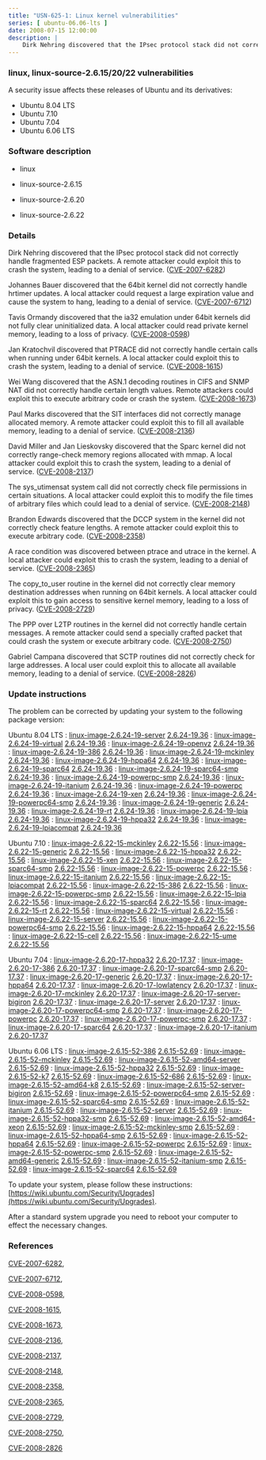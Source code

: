 ```yaml
---
title: "USN-625-1: Linux kernel vulnerabilities"
series: [ ubuntu-06.06-lts ]
date: 2008-07-15 12:00:00
description: |
    Dirk Nehring discovered that the IPsec protocol stack did not correctly handle fragmented ESP packets. A remote attacker could exploit this to crash the system, leading to a denial of service. ([CVE-2007-6282](http://people.ubuntu.com/~ubuntu-security/cve/CVE-2007-6282))
--- 
```

 
### linux, linux-source-2.6.15/20/22 vulnerabilities

A security issue affects these releases of Ubuntu and its derivatives:

* Ubuntu 8.04 LTS
* Ubuntu 7.10
* Ubuntu 7.04
* Ubuntu 6.06 LTS

### Software description

* linux 

* linux-source-2.6.15 

* linux-source-2.6.20 

* linux-source-2.6.22 

### Details

Dirk Nehring discovered that the IPsec protocol stack did not correctly handle fragmented ESP packets. A remote attacker could exploit this to crash the system, leading to a denial of service. ([CVE-2007-6282](http://people.ubuntu.com/~ubuntu-security/cve/CVE-2007-6282))

Johannes Bauer discovered that the 64bit kernel did not correctly handle hrtimer updates. A local attacker could request a large expiration value and cause the system to hang, leading to a denial of service. ([CVE-2007-6712](http://people.ubuntu.com/~ubuntu-security/cve/CVE-2007-6712))

Tavis Ormandy discovered that the ia32 emulation under 64bit kernels did not fully clear uninitialized data. A local attacker could read private kernel memory, leading to a loss of privacy. ([CVE-2008-0598](http://people.ubuntu.com/~ubuntu-security/cve/CVE-2008-0598))

Jan Kratochvil discovered that PTRACE did not correctly handle certain calls when running under 64bit kernels. A local attacker could exploit this to crash the system, leading to a denial of service. ([CVE-2008-1615](http://people.ubuntu.com/~ubuntu-security/cve/CVE-2008-1615))

Wei Wang discovered that the ASN.1 decoding routines in CIFS and SNMP NAT did not correctly handle certain length values. Remote attackers could exploit this to execute arbitrary code or crash the system. ([CVE-2008-1673](http://people.ubuntu.com/~ubuntu-security/cve/CVE-2008-1673))

Paul Marks discovered that the SIT interfaces did not correctly manage allocated memory. A remote attacker could exploit this to fill all available memory, leading to a denial of service. ([CVE-2008-2136](http://people.ubuntu.com/~ubuntu-security/cve/CVE-2008-2136))

David Miller and Jan Lieskovsky discovered that the Sparc kernel did not correctly range-check memory regions allocated with mmap. A local attacker could exploit this to crash the system, leading to a denial of service. ([CVE-2008-2137](http://people.ubuntu.com/~ubuntu-security/cve/CVE-2008-2137))

The sys_utimensat system call did not correctly check file permissions in certain situations. A local attacker could exploit this to modify the file times of arbitrary files which could lead to a denial of service. ([CVE-2008-2148](http://people.ubuntu.com/~ubuntu-security/cve/CVE-2008-2148))

Brandon Edwards discovered that the DCCP system in the kernel did not correctly check feature lengths. A remote attacker could exploit this to execute arbitrary code. ([CVE-2008-2358](http://people.ubuntu.com/~ubuntu-security/cve/CVE-2008-2358))

A race condition was discovered between ptrace and utrace in the kernel. A local attacker could exploit this to crash the system, leading to a denial of service. ([CVE-2008-2365](http://people.ubuntu.com/~ubuntu-security/cve/CVE-2008-2365))

The copy_to_user routine in the kernel did not correctly clear memory destination addresses when running on 64bit kernels. A local attacker could exploit this to gain access to sensitive kernel memory, leading to a loss of privacy. ([CVE-2008-2729](http://people.ubuntu.com/~ubuntu-security/cve/CVE-2008-2729))

The PPP over L2TP routines in the kernel did not correctly handle certain messages. A remote attacker could send a specially crafted packet that could crash the system or execute arbitrary code. ([CVE-2008-2750](http://people.ubuntu.com/~ubuntu-security/cve/CVE-2008-2750))

Gabriel Campana discovered that SCTP routines did not correctly check for large addresses. A local user could exploit this to allocate all available memory, leading to a denial of service. ([CVE-2008-2826](http://people.ubuntu.com/~ubuntu-security/cve/CVE-2008-2826)) 

### Update instructions

The problem can be corrected by updating your system to the following package version:

Ubuntu 8.04 LTS
 : [linux-image-2.6.24-19-server](https://launchpad.net/ubuntu/+source/linux) <span> [2.6.24-19.36](https://launchpad.net/ubuntu/+source/linux/2.6.24-19.36) </span> 
 : [linux-image-2.6.24-19-virtual](https://launchpad.net/ubuntu/+source/linux) <span> [2.6.24-19.36](https://launchpad.net/ubuntu/+source/linux/2.6.24-19.36) </span> 
 : [linux-image-2.6.24-19-openvz](https://launchpad.net/ubuntu/+source/linux) <span> [2.6.24-19.36](https://launchpad.net/ubuntu/+source/linux/2.6.24-19.36) </span> 
 : [linux-image-2.6.24-19-386](https://launchpad.net/ubuntu/+source/linux) <span> [2.6.24-19.36](https://launchpad.net/ubuntu/+source/linux/2.6.24-19.36) </span> 
 : [linux-image-2.6.24-19-mckinley](https://launchpad.net/ubuntu/+source/linux) <span> [2.6.24-19.36](https://launchpad.net/ubuntu/+source/linux/2.6.24-19.36) </span> 
 : [linux-image-2.6.24-19-hppa64](https://launchpad.net/ubuntu/+source/linux) <span> [2.6.24-19.36](https://launchpad.net/ubuntu/+source/linux/2.6.24-19.36) </span> 
 : [linux-image-2.6.24-19-sparc64](https://launchpad.net/ubuntu/+source/linux) <span> [2.6.24-19.36](https://launchpad.net/ubuntu/+source/linux/2.6.24-19.36) </span> 
 : [linux-image-2.6.24-19-sparc64-smp](https://launchpad.net/ubuntu/+source/linux) <span> [2.6.24-19.36](https://launchpad.net/ubuntu/+source/linux/2.6.24-19.36) </span> 
 : [linux-image-2.6.24-19-powerpc-smp](https://launchpad.net/ubuntu/+source/linux) <span> [2.6.24-19.36](https://launchpad.net/ubuntu/+source/linux/2.6.24-19.36) </span> 
 : [linux-image-2.6.24-19-itanium](https://launchpad.net/ubuntu/+source/linux) <span> [2.6.24-19.36](https://launchpad.net/ubuntu/+source/linux/2.6.24-19.36) </span> 
 : [linux-image-2.6.24-19-powerpc](https://launchpad.net/ubuntu/+source/linux) <span> [2.6.24-19.36](https://launchpad.net/ubuntu/+source/linux/2.6.24-19.36) </span> 
 : [linux-image-2.6.24-19-xen](https://launchpad.net/ubuntu/+source/linux) <span> [2.6.24-19.36](https://launchpad.net/ubuntu/+source/linux/2.6.24-19.36) </span> 
 : [linux-image-2.6.24-19-powerpc64-smp](https://launchpad.net/ubuntu/+source/linux) <span> [2.6.24-19.36](https://launchpad.net/ubuntu/+source/linux/2.6.24-19.36) </span> 
 : [linux-image-2.6.24-19-generic](https://launchpad.net/ubuntu/+source/linux) <span> [2.6.24-19.36](https://launchpad.net/ubuntu/+source/linux/2.6.24-19.36) </span> 
 : [linux-image-2.6.24-19-rt](https://launchpad.net/ubuntu/+source/linux) <span> [2.6.24-19.36](https://launchpad.net/ubuntu/+source/linux/2.6.24-19.36) </span> 
 : [linux-image-2.6.24-19-lpia](https://launchpad.net/ubuntu/+source/linux) <span> [2.6.24-19.36](https://launchpad.net/ubuntu/+source/linux/2.6.24-19.36) </span> 
 : [linux-image-2.6.24-19-hppa32](https://launchpad.net/ubuntu/+source/linux) <span> [2.6.24-19.36](https://launchpad.net/ubuntu/+source/linux/2.6.24-19.36) </span> 
 : [linux-image-2.6.24-19-lpiacompat](https://launchpad.net/ubuntu/+source/linux) <span> [2.6.24-19.36](https://launchpad.net/ubuntu/+source/linux/2.6.24-19.36) </span> 

Ubuntu 7.10
 : [linux-image-2.6.22-15-mckinley](https://launchpad.net/ubuntu/+source/linux-source-2.6.22) <span> [2.6.22-15.56](https://launchpad.net/ubuntu/+source/linux-source-2.6.22/2.6.22-15.56) </span> 
 : [linux-image-2.6.22-15-generic](https://launchpad.net/ubuntu/+source/linux-source-2.6.22) <span> [2.6.22-15.56](https://launchpad.net/ubuntu/+source/linux-source-2.6.22/2.6.22-15.56) </span> 
 : [linux-image-2.6.22-15-hppa32](https://launchpad.net/ubuntu/+source/linux-source-2.6.22) <span> [2.6.22-15.56](https://launchpad.net/ubuntu/+source/linux-source-2.6.22/2.6.22-15.56) </span> 
 : [linux-image-2.6.22-15-xen](https://launchpad.net/ubuntu/+source/linux-source-2.6.22) <span> [2.6.22-15.56](https://launchpad.net/ubuntu/+source/linux-source-2.6.22/2.6.22-15.56) </span> 
 : [linux-image-2.6.22-15-sparc64-smp](https://launchpad.net/ubuntu/+source/linux-source-2.6.22) <span> [2.6.22-15.56](https://launchpad.net/ubuntu/+source/linux-source-2.6.22/2.6.22-15.56) </span> 
 : [linux-image-2.6.22-15-powerpc](https://launchpad.net/ubuntu/+source/linux-source-2.6.22) <span> [2.6.22-15.56](https://launchpad.net/ubuntu/+source/linux-source-2.6.22/2.6.22-15.56) </span> 
 : [linux-image-2.6.22-15-itanium](https://launchpad.net/ubuntu/+source/linux-source-2.6.22) <span> [2.6.22-15.56](https://launchpad.net/ubuntu/+source/linux-source-2.6.22/2.6.22-15.56) </span> 
 : [linux-image-2.6.22-15-lpiacompat](https://launchpad.net/ubuntu/+source/linux-source-2.6.22) <span> [2.6.22-15.56](https://launchpad.net/ubuntu/+source/linux-source-2.6.22/2.6.22-15.56) </span> 
 : [linux-image-2.6.22-15-386](https://launchpad.net/ubuntu/+source/linux-source-2.6.22) <span> [2.6.22-15.56](https://launchpad.net/ubuntu/+source/linux-source-2.6.22/2.6.22-15.56) </span> 
 : [linux-image-2.6.22-15-powerpc-smp](https://launchpad.net/ubuntu/+source/linux-source-2.6.22) <span> [2.6.22-15.56](https://launchpad.net/ubuntu/+source/linux-source-2.6.22/2.6.22-15.56) </span> 
 : [linux-image-2.6.22-15-lpia](https://launchpad.net/ubuntu/+source/linux-source-2.6.22) <span> [2.6.22-15.56](https://launchpad.net/ubuntu/+source/linux-source-2.6.22/2.6.22-15.56) </span> 
 : [linux-image-2.6.22-15-sparc64](https://launchpad.net/ubuntu/+source/linux-source-2.6.22) <span> [2.6.22-15.56](https://launchpad.net/ubuntu/+source/linux-source-2.6.22/2.6.22-15.56) </span> 
 : [linux-image-2.6.22-15-rt](https://launchpad.net/ubuntu/+source/linux-source-2.6.22) <span> [2.6.22-15.56](https://launchpad.net/ubuntu/+source/linux-source-2.6.22/2.6.22-15.56) </span> 
 : [linux-image-2.6.22-15-virtual](https://launchpad.net/ubuntu/+source/linux-source-2.6.22) <span> [2.6.22-15.56](https://launchpad.net/ubuntu/+source/linux-source-2.6.22/2.6.22-15.56) </span> 
 : [linux-image-2.6.22-15-server](https://launchpad.net/ubuntu/+source/linux-source-2.6.22) <span> [2.6.22-15.56](https://launchpad.net/ubuntu/+source/linux-source-2.6.22/2.6.22-15.56) </span> 
 : [linux-image-2.6.22-15-powerpc64-smp](https://launchpad.net/ubuntu/+source/linux-source-2.6.22) <span> [2.6.22-15.56](https://launchpad.net/ubuntu/+source/linux-source-2.6.22/2.6.22-15.56) </span> 
 : [linux-image-2.6.22-15-hppa64](https://launchpad.net/ubuntu/+source/linux-source-2.6.22) <span> [2.6.22-15.56](https://launchpad.net/ubuntu/+source/linux-source-2.6.22/2.6.22-15.56) </span> 
 : [linux-image-2.6.22-15-cell](https://launchpad.net/ubuntu/+source/linux-source-2.6.22) <span> [2.6.22-15.56](https://launchpad.net/ubuntu/+source/linux-source-2.6.22/2.6.22-15.56) </span> 
 : [linux-image-2.6.22-15-ume](https://launchpad.net/ubuntu/+source/linux-source-2.6.22) <span> [2.6.22-15.56](https://launchpad.net/ubuntu/+source/linux-source-2.6.22/2.6.22-15.56) </span> 

Ubuntu 7.04
 : [linux-image-2.6.20-17-hppa32](https://launchpad.net/ubuntu/+source/linux-source-2.6.20) <span> [2.6.20-17.37](https://launchpad.net/ubuntu/+source/linux-source-2.6.20/2.6.20-17.37) </span> 
 : [linux-image-2.6.20-17-386](https://launchpad.net/ubuntu/+source/linux-source-2.6.20) <span> [2.6.20-17.37](https://launchpad.net/ubuntu/+source/linux-source-2.6.20/2.6.20-17.37) </span> 
 : [linux-image-2.6.20-17-sparc64-smp](https://launchpad.net/ubuntu/+source/linux-source-2.6.20) <span> [2.6.20-17.37](https://launchpad.net/ubuntu/+source/linux-source-2.6.20/2.6.20-17.37) </span> 
 : [linux-image-2.6.20-17-generic](https://launchpad.net/ubuntu/+source/linux-source-2.6.20) <span> [2.6.20-17.37](https://launchpad.net/ubuntu/+source/linux-source-2.6.20/2.6.20-17.37) </span> 
 : [linux-image-2.6.20-17-hppa64](https://launchpad.net/ubuntu/+source/linux-source-2.6.20) <span> [2.6.20-17.37](https://launchpad.net/ubuntu/+source/linux-source-2.6.20/2.6.20-17.37) </span> 
 : [linux-image-2.6.20-17-lowlatency](https://launchpad.net/ubuntu/+source/linux-source-2.6.20) <span> [2.6.20-17.37](https://launchpad.net/ubuntu/+source/linux-source-2.6.20/2.6.20-17.37) </span> 
 : [linux-image-2.6.20-17-mckinley](https://launchpad.net/ubuntu/+source/linux-source-2.6.20) <span> [2.6.20-17.37](https://launchpad.net/ubuntu/+source/linux-source-2.6.20/2.6.20-17.37) </span> 
 : [linux-image-2.6.20-17-server-bigiron](https://launchpad.net/ubuntu/+source/linux-source-2.6.20) <span> [2.6.20-17.37](https://launchpad.net/ubuntu/+source/linux-source-2.6.20/2.6.20-17.37) </span> 
 : [linux-image-2.6.20-17-server](https://launchpad.net/ubuntu/+source/linux-source-2.6.20) <span> [2.6.20-17.37](https://launchpad.net/ubuntu/+source/linux-source-2.6.20/2.6.20-17.37) </span> 
 : [linux-image-2.6.20-17-powerpc64-smp](https://launchpad.net/ubuntu/+source/linux-source-2.6.20) <span> [2.6.20-17.37](https://launchpad.net/ubuntu/+source/linux-source-2.6.20/2.6.20-17.37) </span> 
 : [linux-image-2.6.20-17-powerpc](https://launchpad.net/ubuntu/+source/linux-source-2.6.20) <span> [2.6.20-17.37](https://launchpad.net/ubuntu/+source/linux-source-2.6.20/2.6.20-17.37) </span> 
 : [linux-image-2.6.20-17-powerpc-smp](https://launchpad.net/ubuntu/+source/linux-source-2.6.20) <span> [2.6.20-17.37](https://launchpad.net/ubuntu/+source/linux-source-2.6.20/2.6.20-17.37) </span> 
 : [linux-image-2.6.20-17-sparc64](https://launchpad.net/ubuntu/+source/linux-source-2.6.20) <span> [2.6.20-17.37](https://launchpad.net/ubuntu/+source/linux-source-2.6.20/2.6.20-17.37) </span> 
 : [linux-image-2.6.20-17-itanium](https://launchpad.net/ubuntu/+source/linux-source-2.6.20) <span> [2.6.20-17.37](https://launchpad.net/ubuntu/+source/linux-source-2.6.20/2.6.20-17.37) </span> 

Ubuntu 6.06 LTS
 : [linux-image-2.6.15-52-386](https://launchpad.net/ubuntu/+source/linux-source-2.6.15) <span> [2.6.15-52.69](https://launchpad.net/ubuntu/+source/linux-source-2.6.15/2.6.15-52.69) </span> 
 : [linux-image-2.6.15-52-mckinley](https://launchpad.net/ubuntu/+source/linux-source-2.6.15) <span> [2.6.15-52.69](https://launchpad.net/ubuntu/+source/linux-source-2.6.15/2.6.15-52.69) </span> 
 : [linux-image-2.6.15-52-amd64-server](https://launchpad.net/ubuntu/+source/linux-source-2.6.15) <span> [2.6.15-52.69](https://launchpad.net/ubuntu/+source/linux-source-2.6.15/2.6.15-52.69) </span> 
 : [linux-image-2.6.15-52-hppa32](https://launchpad.net/ubuntu/+source/linux-source-2.6.15) <span> [2.6.15-52.69](https://launchpad.net/ubuntu/+source/linux-source-2.6.15/2.6.15-52.69) </span> 
 : [linux-image-2.6.15-52-k7](https://launchpad.net/ubuntu/+source/linux-source-2.6.15) <span> [2.6.15-52.69](https://launchpad.net/ubuntu/+source/linux-source-2.6.15/2.6.15-52.69) </span> 
 : [linux-image-2.6.15-52-686](https://launchpad.net/ubuntu/+source/linux-source-2.6.15) <span> [2.6.15-52.69](https://launchpad.net/ubuntu/+source/linux-source-2.6.15/2.6.15-52.69) </span> 
 : [linux-image-2.6.15-52-amd64-k8](https://launchpad.net/ubuntu/+source/linux-source-2.6.15) <span> [2.6.15-52.69](https://launchpad.net/ubuntu/+source/linux-source-2.6.15/2.6.15-52.69) </span> 
 : [linux-image-2.6.15-52-server-bigiron](https://launchpad.net/ubuntu/+source/linux-source-2.6.15) <span> [2.6.15-52.69](https://launchpad.net/ubuntu/+source/linux-source-2.6.15/2.6.15-52.69) </span> 
 : [linux-image-2.6.15-52-powerpc64-smp](https://launchpad.net/ubuntu/+source/linux-source-2.6.15) <span> [2.6.15-52.69](https://launchpad.net/ubuntu/+source/linux-source-2.6.15/2.6.15-52.69) </span> 
 : [linux-image-2.6.15-52-sparc64-smp](https://launchpad.net/ubuntu/+source/linux-source-2.6.15) <span> [2.6.15-52.69](https://launchpad.net/ubuntu/+source/linux-source-2.6.15/2.6.15-52.69) </span> 
 : [linux-image-2.6.15-52-itanium](https://launchpad.net/ubuntu/+source/linux-source-2.6.15) <span> [2.6.15-52.69](https://launchpad.net/ubuntu/+source/linux-source-2.6.15/2.6.15-52.69) </span> 
 : [linux-image-2.6.15-52-server](https://launchpad.net/ubuntu/+source/linux-source-2.6.15) <span> [2.6.15-52.69](https://launchpad.net/ubuntu/+source/linux-source-2.6.15/2.6.15-52.69) </span> 
 : [linux-image-2.6.15-52-hppa32-smp](https://launchpad.net/ubuntu/+source/linux-source-2.6.15) <span> [2.6.15-52.69](https://launchpad.net/ubuntu/+source/linux-source-2.6.15/2.6.15-52.69) </span> 
 : [linux-image-2.6.15-52-amd64-xeon](https://launchpad.net/ubuntu/+source/linux-source-2.6.15) <span> [2.6.15-52.69](https://launchpad.net/ubuntu/+source/linux-source-2.6.15/2.6.15-52.69) </span> 
 : [linux-image-2.6.15-52-mckinley-smp](https://launchpad.net/ubuntu/+source/linux-source-2.6.15) <span> [2.6.15-52.69](https://launchpad.net/ubuntu/+source/linux-source-2.6.15/2.6.15-52.69) </span> 
 : [linux-image-2.6.15-52-hppa64-smp](https://launchpad.net/ubuntu/+source/linux-source-2.6.15) <span> [2.6.15-52.69](https://launchpad.net/ubuntu/+source/linux-source-2.6.15/2.6.15-52.69) </span> 
 : [linux-image-2.6.15-52-hppa64](https://launchpad.net/ubuntu/+source/linux-source-2.6.15) <span> [2.6.15-52.69](https://launchpad.net/ubuntu/+source/linux-source-2.6.15/2.6.15-52.69) </span> 
 : [linux-image-2.6.15-52-powerpc](https://launchpad.net/ubuntu/+source/linux-source-2.6.15) <span> [2.6.15-52.69](https://launchpad.net/ubuntu/+source/linux-source-2.6.15/2.6.15-52.69) </span> 
 : [linux-image-2.6.15-52-powerpc-smp](https://launchpad.net/ubuntu/+source/linux-source-2.6.15) <span> [2.6.15-52.69](https://launchpad.net/ubuntu/+source/linux-source-2.6.15/2.6.15-52.69) </span> 
 : [linux-image-2.6.15-52-amd64-generic](https://launchpad.net/ubuntu/+source/linux-source-2.6.15) <span> [2.6.15-52.69](https://launchpad.net/ubuntu/+source/linux-source-2.6.15/2.6.15-52.69) </span> 
 : [linux-image-2.6.15-52-itanium-smp](https://launchpad.net/ubuntu/+source/linux-source-2.6.15) <span> [2.6.15-52.69](https://launchpad.net/ubuntu/+source/linux-source-2.6.15/2.6.15-52.69) </span> 
 : [linux-image-2.6.15-52-sparc64](https://launchpad.net/ubuntu/+source/linux-source-2.6.15) <span> [2.6.15-52.69](https://launchpad.net/ubuntu/+source/linux-source-2.6.15/2.6.15-52.69) </span> 

To update your system, please follow these instructions: [https://wiki.ubuntu.com/Security/Upgrades](https://wiki.ubuntu.com/Security/Upgrades).

After a standard system upgrade you need to reboot your computer to effect the necessary changes. 

### References

 [CVE-2007-6282](http://people.ubuntu.com/~ubuntu-security/cve/CVE-2007-6282), 

 [CVE-2007-6712](http://people.ubuntu.com/~ubuntu-security/cve/CVE-2007-6712), 

 [CVE-2008-0598](http://people.ubuntu.com/~ubuntu-security/cve/CVE-2008-0598), 

 [CVE-2008-1615](http://people.ubuntu.com/~ubuntu-security/cve/CVE-2008-1615), 

 [CVE-2008-1673](http://people.ubuntu.com/~ubuntu-security/cve/CVE-2008-1673), 

 [CVE-2008-2136](http://people.ubuntu.com/~ubuntu-security/cve/CVE-2008-2136), 

 [CVE-2008-2137](http://people.ubuntu.com/~ubuntu-security/cve/CVE-2008-2137), 

 [CVE-2008-2148](http://people.ubuntu.com/~ubuntu-security/cve/CVE-2008-2148), 

 [CVE-2008-2358](http://people.ubuntu.com/~ubuntu-security/cve/CVE-2008-2358), 

 [CVE-2008-2365](http://people.ubuntu.com/~ubuntu-security/cve/CVE-2008-2365), 

 [CVE-2008-2729](http://people.ubuntu.com/~ubuntu-security/cve/CVE-2008-2729), 

 [CVE-2008-2750](http://people.ubuntu.com/~ubuntu-security/cve/CVE-2008-2750), 

 [CVE-2008-2826](http://people.ubuntu.com/~ubuntu-security/cve/CVE-2008-2826)
 
